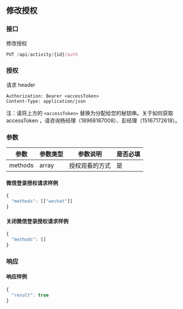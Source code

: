 ## 修改授权

### 接口

修改授权

```js
PUT /api/activity/{id}/auth
```

### 授权

请求 header

```
Authorization: Bearer <accessToken>
Content-Type: application/json
```

注：请将上方的 `<accessToken>` 替换为分配给您的秘钥串。关于如何获取 accessToken ，请咨询杨经理（18968187008）、彭经理（15167172618）。

### 参数

| 参数 | 参数类型 | 参数说明 | 是否必填 |
| --- | --- | --- | --- |
| methods | array | 授权观看的方式 | 是 |

#### 微信登录授权请求样例

```js
{
  "methods": [["wechat"]]
}
```

#### 关闭微信登录授权请求样例

```js
{
  "methods": []
}
```

### 响应

#### 响应样例

```js
{
  "result": true
}
```




